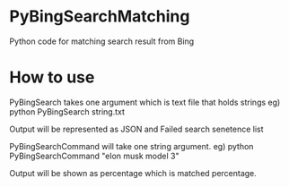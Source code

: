 # PyBingSearchMatching
Python code for matching search result from Bing

# How to use
PyBingSearch takes one argument which is text file that holds strings
eg) python PyBingSearch string.txt

Output will be represented as JSON and Failed search senetence list

PyBingSearchCommand will take one string argument.
eg) python PyBingSearchCommand "elon musk model 3"

Output will be shown as percentage which is matched percentage.


